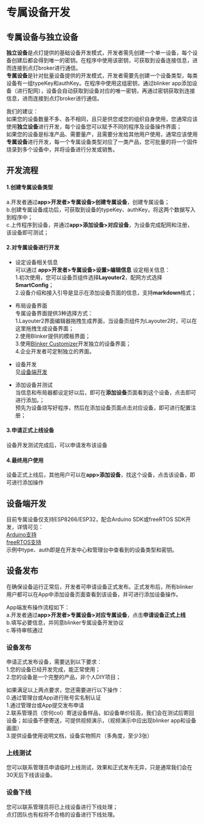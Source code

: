# 专属设备开发  

## 专属设备与独立设备  
**独立设备**是点灯提供的基础设备开发模式，开发者需先创建一个单一设备，每个设备创建后都会得到唯一的密钥。在程序中使用该密钥，可获取到设备连接信息，进而连接到点灯broker进行通信。  
**专属设备**是针对批量设备提供的开发模式，开发者需要先创建一个设备类型，每类设备有一组typeKey和authKey。在程序中使用这组密钥，通过blinker app添加设备（进行配网），设备会自动获取到设备对应的唯一密钥，再通过密钥获取到连接信息，进而连接到点灯broker进行通信。  

我们的建议：  
如果您的设备数量不多、各不相同，且只是供您或您的组织自身使用，您通常应该使用**独立设备**进行开发，每个设备您可以赋予不同的程序及设备操作界面；  
如果您的设备是标准产品、需要量产，且需要分发给其他用户使用，通常应该使用**专属设备**进行开发，每一个专属设备类型对应了一类产品，您可批量的将一个固件烧录到多个设备中，并将设备进行分发或销售。  

## 开发流程  
#### 1.创建专属设备类型  
a.开发者通过**app>开发者>专属设备>创建专属设备**，创建专属设备；  
b.创建专属设备成功后，可获取到设备的typeKey、authKey，将这两个数据写入到程序中；  
c.上传程序到设备，并通过**app>添加设备>对应设备**，为设备完成配网和注册，该设备即可测试；  

#### 2.对专属设备进行开发
- 设定设备相关信息  
可以通过 **app>开发者>专属设备>设置>编辑信息** 设定相关信息：  
1.初次使用，您可以设备页组件选择**Layouter2**，配网方式选择**SmartConfig**；  
2.设备介绍和接入引导是显示在添加设备页面的信息，支持**markdown**格式；  

- 布局设备界面  
专属设备界面提供3种选择方式：  
1.Layouter2界面编辑器拖拽生成界面，当设备页组件为Layouter2时，可以在这里拖拽生成设备界面；  
2.使用Blinker提供的模板界面；  
3.使用[Blinker Customizer](https://diandeng.tech/doc/customizer)开发独立的设备界面；  
4.企业开发者可定制独立的界面。  

- 设备开发  
见[设备端开发](#设备端开发 "设备端开发")  

- 添加设备并测试  
当信息和布局器都设定好以后，即可在**添加设备**页面看到这个设备，点击即可进行添加。；  
预先为设备烧写好程序，然后在添加设备页面点击对应设备，即可进行配置注册；  

#### 3.申请正式上线设备
设备开发测试完成后，可以申请发布该设备  

#### 4.最终用户使用
设备正式上线后，其他用户可以在**app>添加设备**，找这个设备，点击该设备，即可进行添加操作    

## 设备端开发  
目前专属设备仅支持ESP8266/ESP32，配合Arduino SDK或freeRTOS SDK开发，详情可见：  
[Arduino支持](?file=009-专属设备开发/11-Arduino支持)  
[freeRTOS支持](?file=009-专属设备开发/12-freeRTOS支持)  
示例中type、auth即是在开发中心和管理台中查看到的设备类型和密钥。  

## 设备发布
在确保设备运行正常后，开发者可申请设备正式发布。正式发布后，所有blinker用户都可以在App中添加设备页面查看到该设备，并可进行添加设备操作。  

App端发布操作流程如下：  
a.开发者通过**app>开发者>专属设备>对应专属设备**，点击**申请设备正式上线**  
b.填写必要信息，并同意blinker专属设备开发协议  
c.等待审核通过  

### 设备发布
申请正式发布设备，需要达到以下要求：  
1.您的设备已经开发完成，能正常使用；  
2.您的设备是一个完整的产品，非个人DIY项目；  

如果满足以上两点要求，您还需要进行以下操作：  
0.通过管理台或App进行账号实名制认证  
1.通过管理台或App提交发布申请  
2.联系管理员（奈何col）寄送设备样品，如设备单价较高，我们会在测试后寄回设备；如设备不便寄送，可提供视频演示，（视频演示中应出现blinker app和设备画面）  
3.提供设备使用说明文档，设备实物照片（多角度，至少3张）  

### 上线测试
您可以联系管理员申请临时上线测试，效果和正式发布无异，只是通常我们会在30天后下线该设备。  

### 设备下线
您可以联系管理员将已上线设备进行下线处理；  
点灯团队也有权将不合格的设备进行下线处理。

